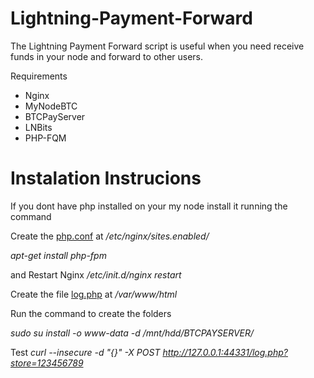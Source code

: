 # Lightning-Payment-Forward
The Lightning Payment Forward script is useful when you need receive funds in your node and forward to other users. 

Requirements 
 - Nginx
 - MyNodeBTC
 - BTCPayServer
 - LNBits
 - PHP-FQM

# Instalation Instrucions
If you dont have php installed on your my node install it running the command 


Create the [php.conf](https://github.com/BitcoinBeachBR/LNBits-Payment-Forward/blob/main/fs/etc/nginx/sites.enabled/php.conf) at */etc/nginx/sites.enabled/*

*apt-get install php-fpm*

and Restart Nginx
*/etc/init.d/nginx restart*

Create the file [log.php](https://github.com/BitcoinBeachBR/LNBits-Payment-Forward/blob/main/fs/var/www/html/log.php) at */var/www/html*


Run the command to create the folders

*sudo su*
*install -o www-data -d /mnt/hdd/BTCPAYSERVER/*

Test 
*curl --insecure -d "{}" -X POST http://127.0.0.1:44331/log.php?store=123456789*
